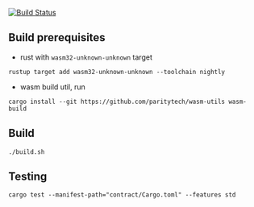 [![Build Status](https://travis-ci.org/paritytech/pwasm-token-example.svg?branch=master)](https://travis-ci.org/paritytech/pwasm-token-example)
## Build prerequisites
- rust with `wasm32-unknown-unknown` target
```
rustup target add wasm32-unknown-unknown --toolchain nightly
```
- wasm build util, run
```
cargo install --git https://github.com/paritytech/wasm-utils wasm-build
```
## Build
```
./build.sh
```
## Testing
```
cargo test --manifest-path="contract/Cargo.toml" --features std
```
